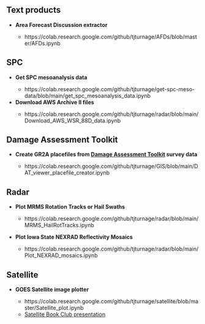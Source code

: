 
## Text products 
<ul>
  <li><b>Area Forecast Discussion extractor</b></li>
  <ul><li>https://colab.research.google.com/github/tjturnage/AFDs/blob/master/AFDs.ipynb</li></ul>
</ul>

## SPC 
<ul>
  <li><b>Get SPC mesoanalysis data</b></li>
  <ul><li>https://colab.research.google.com/github/tjturnage/get-spc-meso-data/blob/main/get_spc_mesoanalysis_data.ipynb</li></ul>
  <li><b>Download AWS Archive II files</b></li>
  <ul><li> https://colab.research.google.com/github/tjturnage/radar/blob/main/Download_AWS_WSR_88D_data.ipynb</li></ul>
</ul>

## Damage Assessment Toolkit  

<ul>
  <li><b>Create GR2A placefiles from <a href="https://apps.dat.noaa.gov/StormDamage/DamageViewer/" target="_blank">Damage Assessment Toolkit</a> survey data</b></li>
  <ul><li>https://colab.research.google.com/github/tjturnage/GIS/blob/main/DAT_viewer_placefile_creator.ipynb</li></ul>
</ul>


## Radar 

<ul>
  <li><b>Plot MRMS Rotation Tracks or Hail Swaths</b></li>
  <ul><li>https://colab.research.google.com/github/tjturnage/radar/blob/main/MRMS_HailRotTracks.ipynb</li></ul>
</ul>

<ul>
<li><b>Plot Iowa State NEXRAD Reflectivity Mosaics</b></li>  
<ul><li>https://colab.research.google.com/github/tjturnage/radar/blob/main/Plot_NEXRAD_mosaics.ipynb</li></ul>
</ul>

## Satellite

<ul>
<li><b>GOES Satellite image plotter</b></li>
<ul><li>https://colab.research.google.com/github/tjturnage/satellite/blob/master/Satellite_plot.ipynb</li>
<li><a href="https://www.youtube.com/watch?v=_uSjRsQaD0g" target="_blank">Satellite Book Club presentation</a></li></ul>
</ul>
